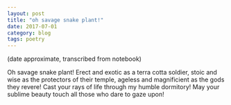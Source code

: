 ```yaml
---
layout: post
title: "oh savage snake plant!"
date: 2017-07-01
category: blog
tags: poetry
---
```


(date approximate, transcribed from notebook)

Oh savage snake plant!
Erect and exotic as a
terra cotta soldier,
stoic and wise
as the protectors of their temple,
ageless and magnificient
as the gods they revere!
Cast your rays of life
through my humble dormitory!
May your sublime beauty
touch all those who dare to gaze upon!
